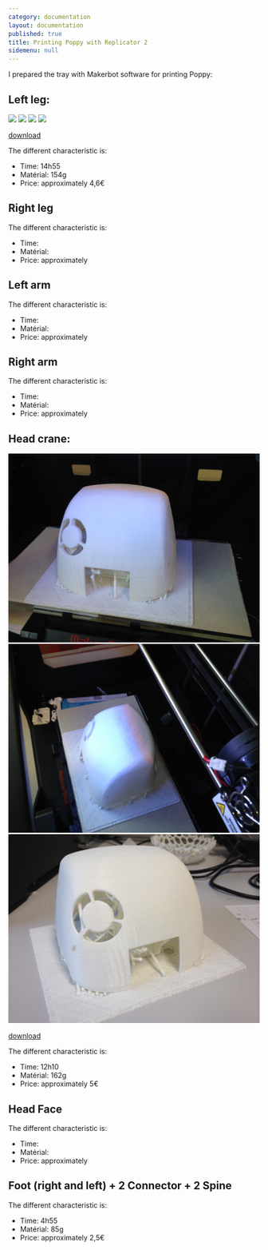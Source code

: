 ```yaml
---
category: documentation
layout: documentation
published: true
title: Printing Poppy with Replicator 2
sidemenu: null
---
```


I prepared the tray with Makerbot software for printing Poppy:

## Left leg:
![](/media/Left_leg%20(1).JPG)
![](/media/Left_leg%20(2).JPG)
![](/media/Left_leg%20(3).JPG)
![](/media/Left_leg%20(4).JPG)

[download](https://docs.google.com/file/d/0B6T9dkX7VsL-VmoxaDJBLUJ4UjA/edit)

The different characteristic is:

- Time: 14h55
- Matérial: 154g
- Price: approximately 4,6€

## Right leg

The different characteristic is:

- Time:
- Matérial:
- Price: approximately 

## Left arm

The different characteristic is:

- Time:
- Matérial:
- Price: approximately 

## Right arm

The different characteristic is:

- Time:
- Matérial:
- Price: approximately 

## Head crane:
![](/media/Head_crane.JPG)
![](/media/Head_crane_1.JPG)
![](/media/Head_crane_2.JPG)


[download](https://docs.google.com/file/d/0B6T9dkX7VsL-aUw4VVViR2RGUm8/edit)

The different characteristic is:

- Time: 12h10
- Matérial: 162g
- Price: approximately 5€

## Head Face

The different characteristic is:

- Time:
- Matérial:
- Price: approximately 

## Foot (right and left) + 2 Connector + 2 Spine

The different characteristic is:

- Time: 4h55
- Matérial: 85g
- Price: approximately 2,5€








